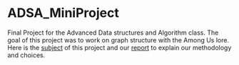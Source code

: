 # ADSA_MiniProject
Final Project for the Advanced Data structures and Algorithm class. The goal of this project was to work on graph structure with the Among Us lore.
Here is the [subject](https://github.com/amirmahmoudi1967/ADSA_MiniProject/blob/master/ADSA_MiniProblem.pdf) of this project and our [report](https://github.com/amirmahmoudi1967/ADSA_MiniProject/blob/master/Report/ADSA_MiniProblem_Report.pdf) to explain our methodology and choices.
